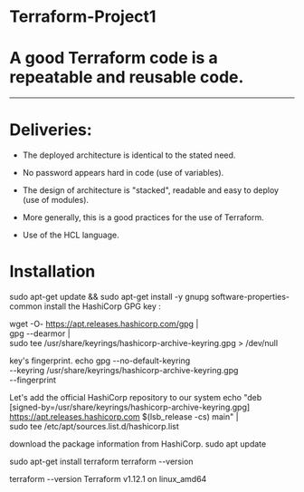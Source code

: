 # Terraform-Project1
# A good Terraform code is a repeatable and reusable code.
---------------------------------------------------------------------------

# Deliveries:

- The deployed architecture is  identical to the stated need.

- No password  appears hard in  code (use of variables).

- The design of  architecture is  "stacked", readable and easy to deploy (use of modules).

- More generally, this is a  good practices  for the use of Terraform.

- Use of the HCL language.
# Installation 


sudo apt-get update && sudo apt-get install -y gnupg software-properties-common
 install the HashiCorp GPG key :

wget -O- https://apt.releases.hashicorp.com/gpg | \
gpg --dearmor | \
sudo tee /usr/share/keyrings/hashicorp-archive-keyring.gpg > /dev/null

key's fingerprint.
echo gpg --no-default-keyring \
--keyring /usr/share/keyrings/hashicorp-archive-keyring.gpg \
--fingerprint


Let's add the official HashiCorp repository to our system
echo "deb [signed-by=/usr/share/keyrings/hashicorp-archive-keyring.gpg] \
https://apt.releases.hashicorp.com $(lsb_release -cs) main" | \
sudo tee /etc/apt/sources.list.d/hashicorp.list

download the package information from HashiCorp.
sudo apt update

sudo apt-get install terraform
terraform --version



terraform --version
Terraform v1.12.1
on linux_amd64
